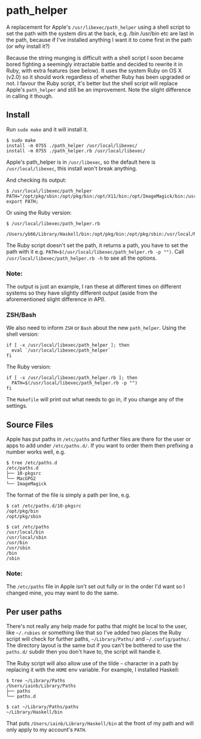 # path_helper #

A replacement for Apple's `/usr/libexec/path_helper` using a shell script to set the path with the system dirs at the back, e.g. /bin /usr/bin etc are last in the path, because if I've installed anything I want it to come first in the path (or why install it?)

Because the string munging is difficult with a shell script I soon became bored fighting a seemingly intractable battle and decided to rewrite it in Ruby, with extra features (see below). It uses the system Ruby on OS X (v2.0) so it should work regardless of whether Ruby has been upgraded or not. I favour the Ruby script, it's better but the shell script will replace Apple's `path_helper` and still be an improvement. Note the slight difference in calling it though.

## Install ##

Run `sudo make` and it will install it.

    $ sudo make
    install -m 0755 ./path_helper /usr/local/libexec/
    install -m 0755 ./path_helper.rb /usr/local/libexec/

Apple's path_helper is in `/usr/libexec`, so the default here is `/usr/local/libexec`, this install won't break anything.

And checking its output:

    $ /usr/local/libexec/path_helper
    PATH="/opt/pkg/sbin:/opt/pkg/bin:/opt/X11/bin:/opt/ImageMagick/bin:/usr/local/MacGPG2/bin:/usr/local/git/bin:/opt/puppetlabs/bin:/usr/local/bin:/usr/bin:/bin:/usr/sbin"; export PATH;

Or using the Ruby version:

    $ /usr/local/libexec/path_helper.rb

    /Users/yb66/Library/Haskell/bin:/opt/pkg/bin:/opt/pkg/sbin:/usr/local/MacGPG2/bin:/usr/local/bin:/usr/local/sbin:/usr/bin:/usr/sbin:/bin:/sbin

The Ruby script doesn't set the path, it returns a path, you have to set the path with it e.g. `PATH=$(/usr/local/libexec/path_helper.rb -p "")`. Call `/usr/local/libexec/path_helper.rb -h` to see all the options.

### Note: ###

The output is just an example, I ran these at different times on different systems so they have slightly different output (aside from the aforementioned slight difference in API).

### ZSH/Bash

We also need to inform `ZSH` or `Bash` about the new `path_helper`. Using the shell version:

    if [ -x /usr/local/libexec/path_helper ]; then
      eval `/usr/local/libexec/path_helper`
    fi

The Ruby version:

    if [ -x /usr/local/libexec/path_helper.rb ]; then
      PATH=$(/usr/local/libexec/path_helper.rb -p "")
    fi

The `Makefile` will print out what needs to go in, if you change any of the settings.

## Source Files ##

Apple has put paths in `/etc/paths` and further files are there for the user or apps to add under `/etc/paths.d/`. If you want to order them then prefixing a number works well, e.g.

    $ tree /etc/paths.d
    /etc/paths.d
    ├── 10-pkgsrc
    └── MacGPG2
    └── ImageMagick

The format of the file is simply a path per line, e.g.

    $ cat /etc/paths.d/10-pkgsrc
    /opt/pkg/bin
    /opt/pkg/sbin

    $ cat /etc/paths            
    /usr/local/bin
    /usr/local/sbin
    /usr/bin
    /usr/sbin
    /bin
    /sbin

### Note: ###

The `/etc/paths` file in Apple isn't set out fully or in the order I'd want so I changed mine, you may want to do the same.


## Per user paths ##

There's not really any help made for paths that might be local to the user, like `~/.rubies` or something like that so I've added two places the Ruby script will check for further paths, `~/Library/Paths/` and `~/.config/paths/`. The directory layout is the same but if you can't be bothered to use the `paths.d/` subdir then you don't have to, the script will handle it.

The Ruby script will also allow use of the tilde `~` character in a path by replacing it with the `HOME` env variable. For example, I installed Haskell:

    $ tree ~/Library/Paths 
    /Users/iainb/Library/Paths
    ├── paths
    └── paths.d

    $ cat ~/Library/Paths/paths                          
    ~/Library/Haskell/bin

That puts `/Users/iainb/Library/Haskell/bin` at the front of my path and will only apply to my account's `PATH`.
